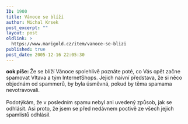 ```yaml
---
ID: 1900
title: Vánoce se blíží
author: Michal Krsek
post_excerpt: ""
layout: post
oldlink: >
  https://www.marigold.cz/item/vanoce-se-blizi
published: true
post_date: 2005-12-16 22:05:30
---
```

<p><b>ook píše: </b>Že se blíží
Vánoce spolehlivě poznáte poté, co Vás opět začne spamovat Vltava a tým
InternetShops. Jejich naivní představa, že si něco objednám od
spammerů, by byla úsměvná, pokud by těma spamama nevotravovali.<br />
<br />
Podotýkám, že v posledním spamu nebyl ani uvedený způsob, jak se
odhlásit. Asi proto, že jsem se před nedávnem poctivě ze všech jejich
spamlistů odhlásil.<br />
</p>

